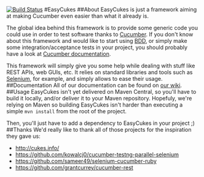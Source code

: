 [![Build Status](https://travis-ci.org/awltech/easycukes.svg)](https://travis-ci.org/awltech/easycukes)
#EasyCukes
##About
EasyCukes is just a framework aiming at making Cucumber even easier than what it already is.

The global idea behind this framework is to provide some generic code you could use in order to test software thanks to [Cucumber](http://cukes.info/). If you don't know about this framework and would like to start using [BDD](https://en.wikipedia.org/wiki/Behavior-driven_development), or simply make some integration/acceptance tests in your project, you should probably have a look at [Cucumber documentation](https://github.com/cucumber/cucumber/wiki).

This framework will simply give you some help while dealing with stuff like REST APIs, web GUIs, etc. It relies on standard libraries and tools such as [Selenium](http://docs.seleniumhq.org/), for example, and simply allows to ease their usage.
##Documentation
All of our documentation can be found on [our wiki](https://github.com/awltech/easycukes/wiki).
##Usage
EasyCukes isn't yet delivered on Maven Central, so you'll have to build it locally, and/or deliver it to your Maven repository. Hopefuly, we're relying on Maven so building EasyCukes isn't harder than executing a simple `mvn install` from the root of the project.

Then, you'll just have to add a dependency to EasyCukes in your project ;)
##Thanks
We'd really like to thank all of those projects for the inspiration they gave us:
- http://cukes.info/
- https://github.com/kowalcj0/cucumber-testng-parallel-selenium
- https://github.com/sameer49/selenium-cucumber-ruby
- https://github.com/grantcurrey/cucumber-rest 
